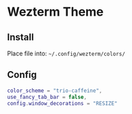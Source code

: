 # Wezterm Theme

## Install

Place file into: `~/.config/wezterm/colors/`

## Config

```lua {filename="~/.config/wezterm/wezterm.lua"}
color_scheme = "trio-caffeine",
use_fancy_tab_bar = false,
config.window_decorations = "RESIZE"
```
